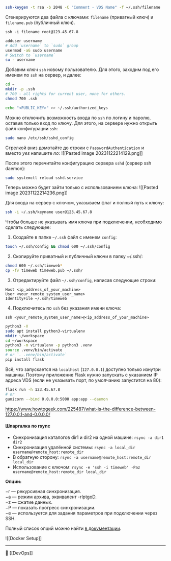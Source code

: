 ```bash
ssh-keygen -t rsa -b 2048 -C "Comment - VDS Name" -f ~/.ssh/filename
```

Сгенерируются два файла с ключами: `filename` (приватный ключ) и `filename.pub` (публичный ключ).

```
ssh -i filename root@123.45.67.8
```

```bash
adduser username
# Add `username` to `sudo` group
usermod -aG sudo username
# Switch to `username`
su - username
```

Добавим ключ `ssh` новому пользователю. Для этого, заходим под его именем по `ssh` на сервер, и далее:

```bash
cd ~
mkdir -p .ssh
# 700 - all rights for current user, none for others.
chmod 700 .ssh

echo "<PUBLIC_KEY>" >> ~/.ssh/authorized_keys
```

Можно отключить возможность входа по `ssh` по логину и паролю, оставив только вход по ключу. Для этого, на сервере нужно открыть файл конфигурации `ssh`:

```bash
sudo nano /etc/ssh/sshd_config
```

Стрелкой вниз домотайте до строки с `PasswordAuthentication` и вместо _yes_ напишите _no_:
![[Pasted image 20231122214129.png]]

После этого перечитайте конфигурацию сервера `sshd` (сервер ssh daemon):

```bash
sudo systemctl reload sshd.service
```

Теперь можно будет зайти только с использованием ключа:
![[Pasted image 20231122214236.png]]

Для входа на сервер с ключом, указываем флаг и полный путь к ключу:

```bash
ssh -i ~/.ssh/keyname user@123.45.67.8
```

Чтобы больше не указывать имя ключа при подключении, необходимо сделать следующее:

1. Создайте в папке `~/.ssh` файл с именем `config`:
```bash
touch ~/.ssh/config && chmod 600 ~/.ssh/config  
```
2. Скопируйте приватный и публичный ключи в папку ~/.ssh/:
```bash
chmod 600 ~/.ssh/timeweb*
cp -fv timeweb timeweb.pub ~/.ssh/
```
3. Отредактируйте файл `~/.ssh/config`, написав следующие строки:
```
Host <ip_address_of_your_machine>  
User <your_remote_system_user_name>  
IdentityFile ~/.ssh/timeweb
```
4. Подключитесь по `ssh` без указания имени ключа:
```
ssh <your_remote_system_user_name>@<ip_address_of_your_machine>
```


```bash
python3 -V
sudo apt install python3-virtualenv
mkdir ~/workspace
cd ~/workspace
python3 -m virtualenv -p python3 .venv
source .venv/bin/activate
# or `. .venv/bin/activate`
pip install flask
```

Всё, что запускается на `localhost` (`127.0.0.1`) доступно только изнутри машины. Поэтому приложение Flask нужно запускать с указанием IP адреса VDS (если не указывать порт, по умолчанию запустится на 80):

```bash
flask run -h 123.45.67.8
# or
gunicorn --bind 0.0.0.0:5000 app:app --daemon
```

https://www.howtogeek.com/225487/what-is-the-difference-between-127.0.0.1-and-0.0.0.0/

#### Шпаргалка по rsync

- Синхронизация каталогов dir1 и dir2 на одной машине:
    `rsync -a dir1 dir2`
- Синхронизация удалённой системы:
    `rsync -a local_dir username@remote_host:remote_dir`
- В обратную сторону:
    `rsync -a username@remote_host:remote_dir local_dir`
- Использование с ключом:
    `rsync -e 'ssh -i timeweb' -Paz username@remote_host:remote_dir local_dir`

**Опции:**

−r — рекурсивная синхронизация.  
−a — режим архива, эквивалент -rlptgoD.  
−z — сжатие данных.  
−P — показать прогресс синхронизации.  
−e — используется для задания параметров при подключении через SSH.

Полный список опций можно найти [в документации](https://linux.die.net/man/1/rsync).

![[Docker Setup]]

----
📂 [[DevOps]]